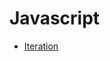 # Javascript

-   [Iteration](https://kim-geonsik.notion.site/Iteration-96d3e1147aa3446aadcb22fa572dafd8)
